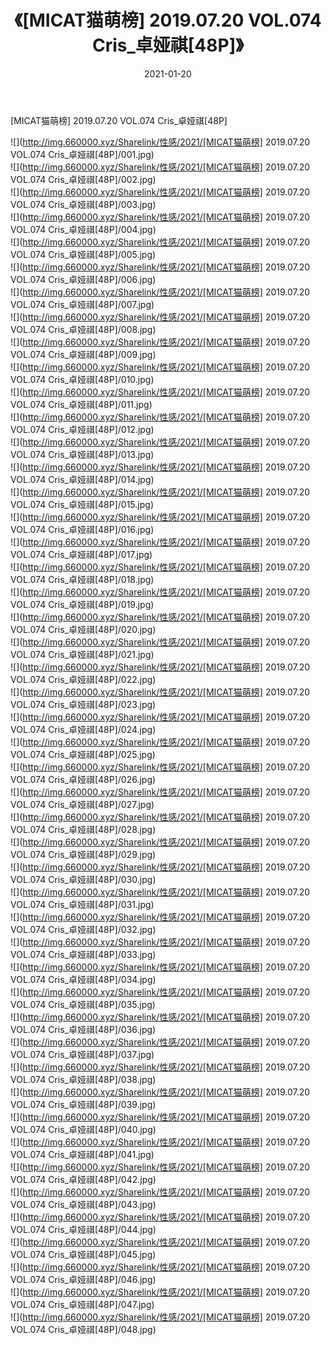 ﻿---
layout: post
title:  《[MICAT猫萌榜] 2019.07.20 VOL.074 Cris_卓娅祺[48P]》
date:   2021-01-20
img: http://img.660000.xyz/Sharelink/性感/2021/[MICAT猫萌榜] 2019.07.20 VOL.074 Cris_卓娅祺[48P]/000.jpg
categories: [美女, 清纯, 唯美]
---

[MICAT猫萌榜] 2019.07.20 VOL.074 Cris_卓娅祺[48P]

  ![](http://img.660000.xyz/Sharelink/性感/2021/[MICAT猫萌榜] 2019.07.20 VOL.074 Cris_卓娅祺[48P]/001.jpg) <br> ![](http://img.660000.xyz/Sharelink/性感/2021/[MICAT猫萌榜] 2019.07.20 VOL.074 Cris_卓娅祺[48P]/002.jpg) <br> ![](http://img.660000.xyz/Sharelink/性感/2021/[MICAT猫萌榜] 2019.07.20 VOL.074 Cris_卓娅祺[48P]/003.jpg) <br> ![](http://img.660000.xyz/Sharelink/性感/2021/[MICAT猫萌榜] 2019.07.20 VOL.074 Cris_卓娅祺[48P]/004.jpg) <br> ![](http://img.660000.xyz/Sharelink/性感/2021/[MICAT猫萌榜] 2019.07.20 VOL.074 Cris_卓娅祺[48P]/005.jpg) <br> ![](http://img.660000.xyz/Sharelink/性感/2021/[MICAT猫萌榜] 2019.07.20 VOL.074 Cris_卓娅祺[48P]/006.jpg) <br> ![](http://img.660000.xyz/Sharelink/性感/2021/[MICAT猫萌榜] 2019.07.20 VOL.074 Cris_卓娅祺[48P]/007.jpg) <br> ![](http://img.660000.xyz/Sharelink/性感/2021/[MICAT猫萌榜] 2019.07.20 VOL.074 Cris_卓娅祺[48P]/008.jpg) <br> ![](http://img.660000.xyz/Sharelink/性感/2021/[MICAT猫萌榜] 2019.07.20 VOL.074 Cris_卓娅祺[48P]/009.jpg) <br> ![](http://img.660000.xyz/Sharelink/性感/2021/[MICAT猫萌榜] 2019.07.20 VOL.074 Cris_卓娅祺[48P]/010.jpg) <br> ![](http://img.660000.xyz/Sharelink/性感/2021/[MICAT猫萌榜] 2019.07.20 VOL.074 Cris_卓娅祺[48P]/011.jpg) <br> ![](http://img.660000.xyz/Sharelink/性感/2021/[MICAT猫萌榜] 2019.07.20 VOL.074 Cris_卓娅祺[48P]/012.jpg) <br> ![](http://img.660000.xyz/Sharelink/性感/2021/[MICAT猫萌榜] 2019.07.20 VOL.074 Cris_卓娅祺[48P]/013.jpg) <br> ![](http://img.660000.xyz/Sharelink/性感/2021/[MICAT猫萌榜] 2019.07.20 VOL.074 Cris_卓娅祺[48P]/014.jpg) <br> ![](http://img.660000.xyz/Sharelink/性感/2021/[MICAT猫萌榜] 2019.07.20 VOL.074 Cris_卓娅祺[48P]/015.jpg) <br> ![](http://img.660000.xyz/Sharelink/性感/2021/[MICAT猫萌榜] 2019.07.20 VOL.074 Cris_卓娅祺[48P]/016.jpg) <br> ![](http://img.660000.xyz/Sharelink/性感/2021/[MICAT猫萌榜] 2019.07.20 VOL.074 Cris_卓娅祺[48P]/017.jpg) <br> ![](http://img.660000.xyz/Sharelink/性感/2021/[MICAT猫萌榜] 2019.07.20 VOL.074 Cris_卓娅祺[48P]/018.jpg) <br> ![](http://img.660000.xyz/Sharelink/性感/2021/[MICAT猫萌榜] 2019.07.20 VOL.074 Cris_卓娅祺[48P]/019.jpg) <br> ![](http://img.660000.xyz/Sharelink/性感/2021/[MICAT猫萌榜] 2019.07.20 VOL.074 Cris_卓娅祺[48P]/020.jpg) <br> ![](http://img.660000.xyz/Sharelink/性感/2021/[MICAT猫萌榜] 2019.07.20 VOL.074 Cris_卓娅祺[48P]/021.jpg) <br> ![](http://img.660000.xyz/Sharelink/性感/2021/[MICAT猫萌榜] 2019.07.20 VOL.074 Cris_卓娅祺[48P]/022.jpg) <br> ![](http://img.660000.xyz/Sharelink/性感/2021/[MICAT猫萌榜] 2019.07.20 VOL.074 Cris_卓娅祺[48P]/023.jpg) <br> ![](http://img.660000.xyz/Sharelink/性感/2021/[MICAT猫萌榜] 2019.07.20 VOL.074 Cris_卓娅祺[48P]/024.jpg) <br> ![](http://img.660000.xyz/Sharelink/性感/2021/[MICAT猫萌榜] 2019.07.20 VOL.074 Cris_卓娅祺[48P]/025.jpg) <br> ![](http://img.660000.xyz/Sharelink/性感/2021/[MICAT猫萌榜] 2019.07.20 VOL.074 Cris_卓娅祺[48P]/026.jpg) <br> ![](http://img.660000.xyz/Sharelink/性感/2021/[MICAT猫萌榜] 2019.07.20 VOL.074 Cris_卓娅祺[48P]/027.jpg) <br> ![](http://img.660000.xyz/Sharelink/性感/2021/[MICAT猫萌榜] 2019.07.20 VOL.074 Cris_卓娅祺[48P]/028.jpg) <br> ![](http://img.660000.xyz/Sharelink/性感/2021/[MICAT猫萌榜] 2019.07.20 VOL.074 Cris_卓娅祺[48P]/029.jpg) <br> ![](http://img.660000.xyz/Sharelink/性感/2021/[MICAT猫萌榜] 2019.07.20 VOL.074 Cris_卓娅祺[48P]/030.jpg) <br> ![](http://img.660000.xyz/Sharelink/性感/2021/[MICAT猫萌榜] 2019.07.20 VOL.074 Cris_卓娅祺[48P]/031.jpg) <br> ![](http://img.660000.xyz/Sharelink/性感/2021/[MICAT猫萌榜] 2019.07.20 VOL.074 Cris_卓娅祺[48P]/032.jpg) <br> ![](http://img.660000.xyz/Sharelink/性感/2021/[MICAT猫萌榜] 2019.07.20 VOL.074 Cris_卓娅祺[48P]/033.jpg) <br> ![](http://img.660000.xyz/Sharelink/性感/2021/[MICAT猫萌榜] 2019.07.20 VOL.074 Cris_卓娅祺[48P]/034.jpg) <br> ![](http://img.660000.xyz/Sharelink/性感/2021/[MICAT猫萌榜] 2019.07.20 VOL.074 Cris_卓娅祺[48P]/035.jpg) <br> ![](http://img.660000.xyz/Sharelink/性感/2021/[MICAT猫萌榜] 2019.07.20 VOL.074 Cris_卓娅祺[48P]/036.jpg) <br> ![](http://img.660000.xyz/Sharelink/性感/2021/[MICAT猫萌榜] 2019.07.20 VOL.074 Cris_卓娅祺[48P]/037.jpg) <br> ![](http://img.660000.xyz/Sharelink/性感/2021/[MICAT猫萌榜] 2019.07.20 VOL.074 Cris_卓娅祺[48P]/038.jpg) <br> ![](http://img.660000.xyz/Sharelink/性感/2021/[MICAT猫萌榜] 2019.07.20 VOL.074 Cris_卓娅祺[48P]/039.jpg) <br> ![](http://img.660000.xyz/Sharelink/性感/2021/[MICAT猫萌榜] 2019.07.20 VOL.074 Cris_卓娅祺[48P]/040.jpg) <br> ![](http://img.660000.xyz/Sharelink/性感/2021/[MICAT猫萌榜] 2019.07.20 VOL.074 Cris_卓娅祺[48P]/041.jpg) <br> ![](http://img.660000.xyz/Sharelink/性感/2021/[MICAT猫萌榜] 2019.07.20 VOL.074 Cris_卓娅祺[48P]/042.jpg) <br> ![](http://img.660000.xyz/Sharelink/性感/2021/[MICAT猫萌榜] 2019.07.20 VOL.074 Cris_卓娅祺[48P]/043.jpg) <br> ![](http://img.660000.xyz/Sharelink/性感/2021/[MICAT猫萌榜] 2019.07.20 VOL.074 Cris_卓娅祺[48P]/044.jpg) <br> ![](http://img.660000.xyz/Sharelink/性感/2021/[MICAT猫萌榜] 2019.07.20 VOL.074 Cris_卓娅祺[48P]/045.jpg) <br> ![](http://img.660000.xyz/Sharelink/性感/2021/[MICAT猫萌榜] 2019.07.20 VOL.074 Cris_卓娅祺[48P]/046.jpg) <br> ![](http://img.660000.xyz/Sharelink/性感/2021/[MICAT猫萌榜] 2019.07.20 VOL.074 Cris_卓娅祺[48P]/047.jpg) <br> ![](http://img.660000.xyz/Sharelink/性感/2021/[MICAT猫萌榜] 2019.07.20 VOL.074 Cris_卓娅祺[48P]/048.jpg) <br>